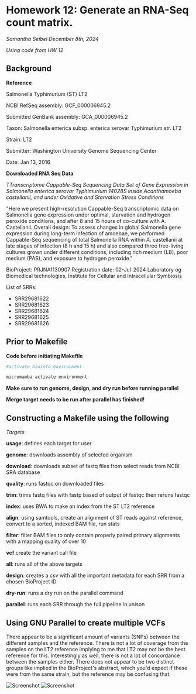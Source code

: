 # Homework 12: Generate an RNA-Seq count matrix.
*Samantha Seibel December 8th, 2024*

*Using code from HW 12*

## Background

**Reference**

Salmonella Typhimurium (ST) LT2

NCBI RefSeq assembly: GCF_000006945.2

Submitted GenBank assembly: GCA_000006945.2

Taxon: Salmonella enterica subsp. enterica serovar Typhimurium str. LT2

Strain: LT2

Submitter: Washington University Genome Sequencing Center

Date: Jan 13, 2016


**Downloaded RNA Seq Data**

*TTranscriptome Cappable-Seq Sequencing Data Set of Gene Expression in Salmonella enterica serovar Typhimurium 14028S inside Acanthamoeba castellanii, and under Oxidative and Starvation Stress Conditions*

"Here we present high-resolution Cappable-Seq transcriptomic data on Salmonella gene expression under optimal, starvation and hydrogen peroxide conditions, and after 8 and 15 hours of co-culture with A. Castellanii. Overall design: To assess changes in global Salmonella gene expression during long-term infection of amoebae, we performed Cappable-Seq sequencing of total Salmonella RNA within A. castellanii at late stages of infection (8 h and 15 h) and also compared three free-living cultures grown under different conditions, including rich medium (LB), poor medium (PAS), and exposure to hydrogen peroxide."

BioProject: PRJNA1130907
Registration date: 02-Jul-2024
Laboratory og Biomedical technologies, Institute for Cellular and Intracellular Symbiosis

List of SRRs:
- SRR29681622
- SRR29681623
- SRR29681624
- SRR29681625
- SRR29681626


## Prior to Makefile

**Code before initiating Makefile**

```bash
#activate bioinfo environment

micromamba activate environment
```
**Make sure to run genome, design, and dry run before running parallel**

**Merge target needs to be run after parallel has finished!**

## Constructing a Makefile using the following

*Targets*

**usage**: defines each target for user

**genome**: downloads assembly of selected organism

**download**: downloads subset of fastq files from select reads from NCBI SRA database

**quality**: runs fastqc on downloaded files

**trim**: trims fastq files with fastp based of output of fastqc then reruns fastqc

**index**: uses BWA to make an index from the ST LT2 reference

**align**: using samtools, create an alignment of ST reads against reference, convert to a sorted, indexed BAM file, run stats

**filter**: filter BAM files to only contain properly paired primary alignments with a mapping quality of over 10

**vcf** create the variant call file

**all**: runs all of the above targets

**design**: creates a csv with all the important metadata for each SRR from a chosen BioProject ID

**dry-run**: runs a dry run on the parallel command

**parallel**: runs each SRR through the full pipeline in unison


## Using GNU Parallel to create multiple VCFs

There appear to be a significant amount of variants (SNPs) between the different samples and the reference. There is not a lot of coverage from the samples on the LT2 reference implying to me that LT2 may not be the best reference for this. Interestingly as well, there is not a lot of concordance between the samples either. There does not appear to be two distinct groups like implied in the BioProject's abstract, which you'd expect if these were from the same strain, but the reference may be confusing that.

![Screenshot](Merged_VCF.png)
![Screenshot](Merged_VCF2.png)









